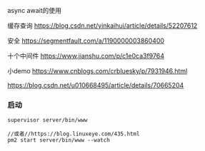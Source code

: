 async await的使用

缓存查询
https://blog.csdn.net/yinkaihui/article/details/52207612

安全
https://segmentfault.com/a/1190000003860400

十个中间件
https://www.jianshu.com/p/c1e0ca3f9764

小demo
https://www.cnblogs.com/crbluesky/p/7931946.html

https://blog.csdn.net/u010668495/article/details/70665204


### 启动

```
supervisor server/bin/www

//或者//https://blog.linuxeye.com/435.html
pm2 start server/bin/www --watch


```

